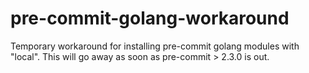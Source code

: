 # pre-commit-golang-workaround
Temporary workaround for installing pre-commit golang modules with "local". This will go away as soon as pre-commit > 2.3.0 is out.
